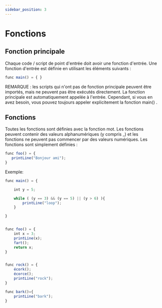 ```yaml
---
sidebar_position: 3
---
```


# Fonctions

## Fonction principale
Chaque code / script de point d'entrée doit avoir une fonction d'entrée. Une fonction d'entrée est définie en utilisant les éléments suivants :

```jsx
func main() = { }
```

REMARQUE : les scripts qui n'ont pas de fonction principale peuvent être importés, mais ne peuvent pas être exécutés directement. La fonction principale est automatiquement appelée à l'entrée. Cependant, si vous en avez besoin, vous pouvez toujours appeler explicitement la fonction main() .

## Fonctions
Toutes les fonctions sont définies avec la fonction mot. Les fonctions peuvent contenir des valeurs alphanumériques (y compris _) et les fonctions ne peuvent pas commencer par des valeurs numériques. Les fonctions sont simplement définies :

```jsx
func foo() = {
   printLine("Bonjour ami");
}
```

Exemple:

```jsx
func main() = {

    int y = 5;

    while ( (y == 3) && (y == 5) || (y > 6) ){
        printLine("loop");
    }

}


func foo() = {
    int x = 3;
    printLine(x);
    fart();
    return x;
}


func rock() = {
    écork();
    écorce();
    printLine("rock");
}

func bark()={
    printLine("bark");
}
```